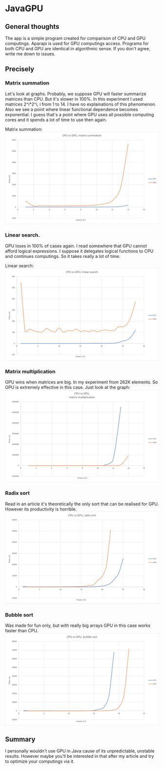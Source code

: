 # JavaGPU

## General thoughts
The app is a simple program created for comparison of CPU and GPU computings. Aparapi is used for GPU computings access. Programs for both CPU and GPU are identical in algorithmic sense.  If you don't agree, write me down to issues.

## Precisely
### Matrix summation
Let's look at graphs. Probably, we suppose GPU will faster summarize matrices than CPU. But it's slower in 100%. In this experiment I used matrices 2^i*2^i, i from 1 to 14. I have no explainations of this phenomenon. Also we see a point where linear functional dependence becomes exponential. I guess that's a point where GPU uses all possible computing cores and it spends a lot of time to use then again.

Matrix summation:
![alt text](src/main/resources/summation.png "Graph 1.1 - Matrix summation.")

### Linear search.
GPU loses in 100% of cases again. I read somewhere that GPU cannot afford logical expressions. I suppose it delegates logical functions to CPU and continues computings. So it takes really a lot of time.

Linear search:
![alt text](src/main/resources/linearSearch.png "Graph 1.2 - Linear search.")

### Matrix multiplication
GPU wins when matrices are big. In my experiment from 262K elements. So GPU is extremely effective in this case. Just look at the graph:
![alt text](src/main/resources/multiplication.png "Graph 1.3 - Matrix multiplication.")

### Radix sort
Read in an article it's theoretically the only sort that can be realised for GPU. However its productivity is horrible.
![alt text](src/main/resources/radixSort.png "Graph 1.4 - Radix sort.")

### Bubble sort
Was made for fun only, but with really big arrays GPU in this case works faster than CPU.
![alt text](src/main/resources/bubbleSort.png "Graph 1.5 - Bubble sort.")

## Summary
I personally wouldn't use GPU in Java cause of its unpredictable, unstable results. However maybe you'll be interested in that after my article and try to optimize your computings via it.
